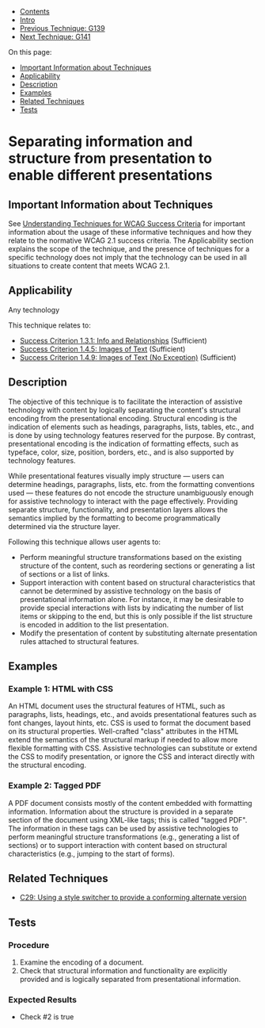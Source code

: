-   [Contents](https://www.w3.org/WAI/WCAG21/Techniques/#techniques "Table of Contents")
-   [Intro](https://www.w3.org/WAI/WCAG21/Techniques/#introduction "Introduction to Techniques")
-   [Previous Technique: G139](G139)
-   [Next Technique: G141](G141)

On this page:

-   [Important Information about Techniques](#important-information)
-   [Applicability](#applicability)
-   [Description](#description)
-   [Examples](#examples)
-   [Related Techniques](#related)
-   [Tests](#tests)

Separating information and structure from presentation to enable different presentations
========================================================================================

Important Information about Techniques
--------------------------------------

See [Understanding Techniques for WCAG Success Criteria](https://www.w3.org/WAI/WCAG21/Understanding/understanding-techniques) for important information about the usage of these informative techniques and how they relate to the normative WCAG 2.1 success criteria. The Applicability section explains the scope of the technique, and the presence of techniques for a specific technology does not imply that the technology can be used in all situations to create content that meets WCAG 2.1.

Applicability
-------------

Any technology

This technique relates to:

-   [Success Criterion 1.3.1: Info and Relationships](https://www.w3.org/WAI/WCAG21/Understanding/info-and-relationships) (Sufficient)
-   [Success Criterion 1.4.5: Images of Text](https://www.w3.org/WAI/WCAG21/Understanding/images-of-text) (Sufficient)
-   [Success Criterion 1.4.9: Images of Text (No Exception)](https://www.w3.org/WAI/WCAG21/Understanding/images-of-text-no-exception) (Sufficient)

Description
-----------

The objective of this technique is to facilitate the interaction of assistive technology with content by logically separating the content's structural encoding from the presentational encoding. Structural encoding is the indication of elements such as headings, paragraphs, lists, tables, etc., and is done by using technology features reserved for the purpose. By contrast, presentational encoding is the indication of formatting effects, such as typeface, color, size, position, borders, etc., and is also supported by technology features.

While presentational features visually imply structure — users can determine headings, paragraphs, lists, etc. from the formatting conventions used — these features do not encode the structure unambiguously enough for assistive technology to interact with the page effectively. Providing separate structure, functionality, and presentation layers allows the semantics implied by the formatting to become programmatically determined via the structure layer.

Following this technique allows user agents to:

-   Perform meaningful structure transformations based on the existing structure of the content, such as reordering sections or generating a list of sections or a list of links.
-   Support interaction with content based on structural characteristics that cannot be determined by assistive technology on the basis of presentational information alone. For instance, it may be desirable to provide special interactions with lists by indicating the number of list items or skipping to the end, but this is only possible if the list structure is encoded in addition to the list presentation.
-   Modify the presentation of content by substituting alternate presentation rules attached to structural features.

Examples
--------

### Example 1: HTML with CSS

An HTML document uses the structural features of HTML, such as paragraphs, lists, headings, etc., and avoids presentational features such as font changes, layout hints, etc. CSS is used to format the document based on its structural properties. Well-crafted "class" attributes in the HTML extend the semantics of the structural markup if needed to allow more flexible formatting with CSS. Assistive technologies can substitute or extend the CSS to modify presentation, or ignore the CSS and interact directly with the structural encoding.

### Example 2: Tagged PDF

A PDF document consists mostly of the content embedded with formatting information. Information about the structure is provided in a separate section of the document using XML-like tags; this is called "tagged PDF". The information in these tags can be used by assistive technologies to perform meaningful structure transformations (e.g., generating a list of sections) or to support interaction with content based on structural characteristics (e.g., jumping to the start of forms).

Related Techniques
------------------

-   [C29: Using a style switcher to provide a conforming alternate version](https://www.w3.org/WAI/WCAG21/Techniques/css/C29)

Tests
-----

### Procedure

1.  Examine the encoding of a document.
2.  Check that structural information and functionality are explicitly provided and is logically separated from presentational information.

### Expected Results

-   Check \#2 is true
